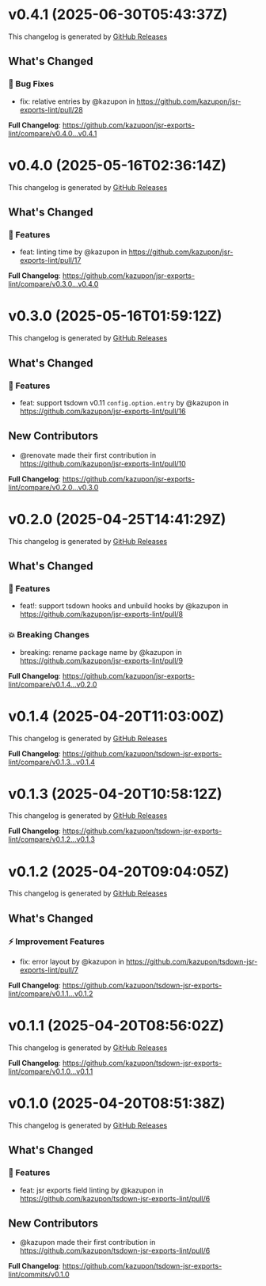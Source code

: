 # v0.4.1 (2025-06-30T05:43:37Z)

This changelog is generated by [GitHub Releases](https://github.com/kazupon/jsr-exports-lint/releases/tag/v0.4.1)

<!-- Release notes generated using configuration in .github/release.yml at v0.4.1 -->

## What's Changed

### 🐛 Bug Fixes

- fix: relative entries by @kazupon in https://github.com/kazupon/jsr-exports-lint/pull/28

**Full Changelog**: https://github.com/kazupon/jsr-exports-lint/compare/v0.4.0...v0.4.1

# v0.4.0 (2025-05-16T02:36:14Z)

This changelog is generated by [GitHub Releases](https://github.com/kazupon/jsr-exports-lint/releases/tag/v0.4.0)

<!-- Release notes generated using configuration in .github/release.yml at v0.4.0 -->

## What's Changed

### 🌟 Features

- feat: linting time by @kazupon in https://github.com/kazupon/jsr-exports-lint/pull/17

**Full Changelog**: https://github.com/kazupon/jsr-exports-lint/compare/v0.3.0...v0.4.0

# v0.3.0 (2025-05-16T01:59:12Z)

This changelog is generated by [GitHub Releases](https://github.com/kazupon/jsr-exports-lint/releases/tag/v0.3.0)

<!-- Release notes generated using configuration in .github/release.yml at v0.3.0 -->

## What's Changed

### 🌟 Features

- feat: support tsdown v0.11 `config.option.entry` by @kazupon in https://github.com/kazupon/jsr-exports-lint/pull/16

## New Contributors

- @renovate made their first contribution in https://github.com/kazupon/jsr-exports-lint/pull/10

**Full Changelog**: https://github.com/kazupon/jsr-exports-lint/compare/v0.2.0...v0.3.0

# v0.2.0 (2025-04-25T14:41:29Z)

This changelog is generated by [GitHub Releases](https://github.com/kazupon/jsr-exports-lint/releases/tag/v0.2.0)

<!-- Release notes generated using configuration in .github/release.yml at v0.2.0 -->

## What's Changed

### 🌟 Features

- feat!: support tsdown hooks and unbuild hooks by @kazupon in https://github.com/kazupon/jsr-exports-lint/pull/8

### 💥 Breaking Changes

- breaking: rename package name by @kazupon in https://github.com/kazupon/jsr-exports-lint/pull/9

**Full Changelog**: https://github.com/kazupon/jsr-exports-lint/compare/v0.1.4...v0.2.0

# v0.1.4 (2025-04-20T11:03:00Z)

This changelog is generated by [GitHub Releases](https://github.com/kazupon/tsdown-jsr-exports-lint/releases/tag/v0.1.4)

<!-- Release notes generated using configuration in .github/release.yml at v0.1.4 -->

**Full Changelog**: https://github.com/kazupon/tsdown-jsr-exports-lint/compare/v0.1.3...v0.1.4

# v0.1.3 (2025-04-20T10:58:12Z)

This changelog is generated by [GitHub Releases](https://github.com/kazupon/tsdown-jsr-exports-lint/releases/tag/v0.1.3)

<!-- Release notes generated using configuration in .github/release.yml at v0.1.3 -->

**Full Changelog**: https://github.com/kazupon/tsdown-jsr-exports-lint/compare/v0.1.2...v0.1.3

# v0.1.2 (2025-04-20T09:04:05Z)

This changelog is generated by [GitHub Releases](https://github.com/kazupon/tsdown-jsr-exports-lint/releases/tag/v0.1.2)

<!-- Release notes generated using configuration in .github/release.yml at v0.1.2 -->

## What's Changed

### ⚡ Improvement Features

- fix: error layout by @kazupon in https://github.com/kazupon/tsdown-jsr-exports-lint/pull/7

**Full Changelog**: https://github.com/kazupon/tsdown-jsr-exports-lint/compare/v0.1.1...v0.1.2

# v0.1.1 (2025-04-20T08:56:02Z)

This changelog is generated by [GitHub Releases](https://github.com/kazupon/tsdown-jsr-exports-lint/releases/tag/v0.1.1)

<!-- Release notes generated using configuration in .github/release.yml at v0.1.1 -->

**Full Changelog**: https://github.com/kazupon/tsdown-jsr-exports-lint/compare/v0.1.0...v0.1.1

# v0.1.0 (2025-04-20T08:51:38Z)

This changelog is generated by [GitHub Releases](https://github.com/kazupon/tsdown-jsr-exports-lint/releases/tag/v0.1.0)

<!-- Release notes generated using configuration in .github/release.yml at v0.1.0 -->

## What's Changed

### 🌟 Features

- feat: jsr exports field linting by @kazupon in https://github.com/kazupon/tsdown-jsr-exports-lint/pull/6

## New Contributors

- @kazupon made their first contribution in https://github.com/kazupon/tsdown-jsr-exports-lint/pull/6

**Full Changelog**: https://github.com/kazupon/tsdown-jsr-exports-lint/commits/v0.1.0
